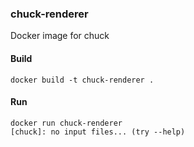 ### chuck-renderer
Docker image for chuck

#### Build
	docker build -t chuck-renderer .

#### Run
	docker run chuck-renderer
	[chuck]: no input files... (try --help)

